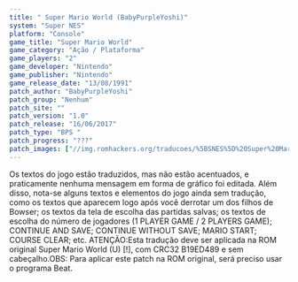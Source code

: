 ```yaml
---
title: " Super Mario World (BabyPurpleYoshi)"
system: "Super NES"
platform: "Console"
game_title: "Super Mario World"
game_category: "Ação / Plataforma"
game_players: "2"
game_developer: "Nintendo"
game_publisher: "Nintendo"
game_release_date: "13/08/1991"
patch_author: "BabyPurpleYoshi"
patch_group: "Nenhum"
patch_site: ""
patch_version: "1.0"
patch_release: "16/06/2017"
patch_type: "BPS "
patch_progress: "???"
patch_images: ["//img.romhackers.org/traducoes/%5BSNES%5D%20Super%20Mario%20World%20-%20BabyPurpleYoshi%20-%201.png","//img.romhackers.org/traducoes/%5BSNES%5D%20Super%20Mario%20World%20-%20BabyPurpleYoshi%20-%202.png","//img.romhackers.org/traducoes/%5BSNES%5D%20Super%20Mario%20World%20-%20BabyPurpleYoshi%20-%203.png"]
---
```

Os textos do jogo estão traduzidos, mas não estão acentuados, e praticamente nenhuma mensagem em forma de gráfico foi editada. Além disso, nota-se alguns textos e elementos do jogo ainda sem tradução, como os textos que aparecem logo após você derrotar um dos filhos de Bowser; os textos da tela de escolha das partidas salvas; os textos de escolha do número de jogadores (1 PLAYER GAME / 2 PLAYERS GAME); CONTINUE AND SAVE; CONTINUE WITHOUT SAVE; MARIO START; COURSE CLEAR; etc. ATENÇÃO:Esta tradução deve ser aplicada na ROM original Super Mario World (U) [!], com CRC32 B19ED489 e sem cabeçalho.OBS: Para aplicar este patch na ROM original, será preciso usar o programa Beat.